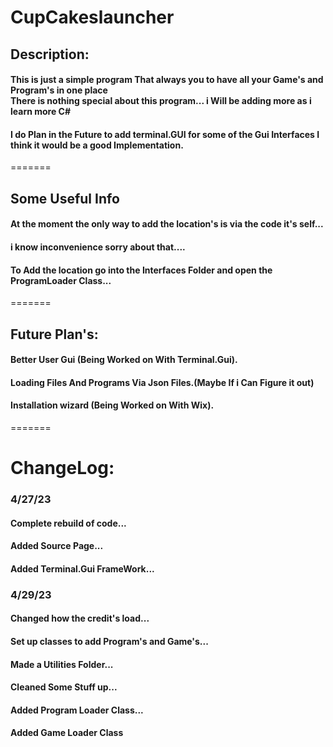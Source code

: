 #									CupCakeslauncher
 
## Description:
#### This is just a simple program That always you to have all your Game's and Program's in one place <br> There is nothing special about this program... i  Will be adding more as i learn more C#
#### 
#### I do Plan in the Future to add terminal.GUI for some of the Gui Interfaces I think it would be a good Implementation.  

=======
## Some Useful Info
#### At the moment the only way to add the location's is via the code it's self...
#### i know inconvenience sorry about that....
#### To Add the location go into the Interfaces Folder and open the ProgramLoader Class...
=======
## Future Plan's:
#### Better User Gui (Being Worked on With Terminal.Gui).
#### Loading Files And Programs Via Json Files.(Maybe If i Can Figure it out)
#### Installation wizard (Being Worked on With Wix).
=======
# ChangeLog:

### 4/27/23
#### Complete rebuild of code...
#### Added Source Page...
#### Added Terminal.Gui FrameWork...

### 4/29/23
#### Changed how the credit's load...
#### Set up classes to add Program's and Game's...
#### Made a Utilities Folder...
#### Cleaned Some Stuff up...
#### Added Program Loader Class...
#### Added Game Loader Class